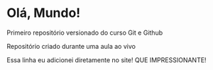 # Olá, Mundo!
 Primeiro repositório versionado do curso Git e Github

 Repositório criado durante uma aula ao vivo

Essa linha eu adicionei diretamente no site! QUE IMPRESSIONANTE!
